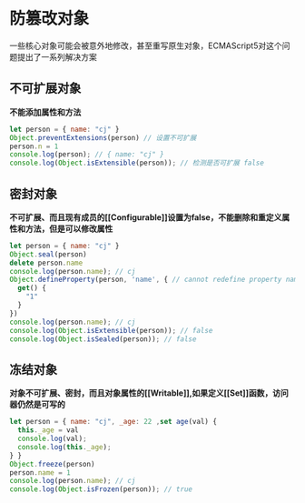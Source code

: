 # 防篡改对象
一些核心对象可能会被意外地修改，甚至重写原生对象，ECMAScript5对这个问题提出了一系列解决方案

## 不可扩展对象
**不能添加属性和方法**
```js
let person = { name: "cj" }
Object.preventExtensions(person) // 设置不可扩展
person.n = 1
console.log(person); // { name: "cj" }
console.log(Object.isExtensible(person)); // 检测是否可扩展 false
```    

## 密封对象
**不可扩展、而且现有成员的\[[Configurable]]设置为false，不能删除和重定义属性和方法，但是可以修改属性**
```js
let person = { name: "cj" }
Object.seal(person)
delete person.name
console.log(person.name); // cj
Object.defineProperty(person, 'name', { // cannot redefine property name
  get() {
    "1"
  }
})
console.log(person.name); // cj
console.log(Object.isExtensible(person)); // false
console.log(Object.isSealed(person)); // false
```
## 冻结对象
**对象不可扩展、密封，而且对象属性的\[[Writable]],如果定义\[[Set]]函数，访问器仍然是可写的**
```js
let person = { name: "cj", _age: 22 ,set age(val) {
  this._age = val
  console.log(val);
  console.log(this._age);
} }
Object.freeze(person)
person.name = 1
console.log(person.name); // cj
console.log(Object.isFrozen(person)); // true
```
